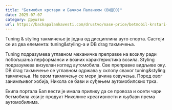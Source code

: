 ```yaml
---
title: "Бетмобил крстари и Бачком Паланком (ВИДЕО)"
date: 2025-07-07
category: Друштво
url: https://backapalankavesti.com/drustvo/nase-price/betmobil-krstari-backom-palankom-video/
---
```


Tuning & styling такмичење је једна од дисциплина ауто спорта. Састоји се из два елемента: tuning&styling-а и DB drag такмичења.

Tuning подразумева углавном механичке преправке на возилу ради побољшања перформанси и возних карактеристика возила. Styling подразумева визуелан изглед аутомобила. Све преправке видљиве оку. DB drag такмичење се углавном одржава у склопу сваког tuning&styling такмичења. На овом такмичењу се мери јачина озвучења. Поред овог занимљивог хобија, Никола се бави и суђењем аутомобилских трка.

Екипа портала Бап вести је имала прилику да се провоза и осети чари бетмобила који је продукт Николине креативности и љубави према аутомобилима.
